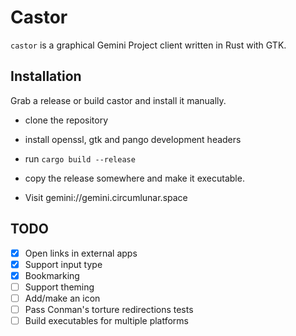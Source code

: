 # Castor

`castor` is a graphical Gemini Project client written in Rust with GTK.


## Installation

Grab a release or build castor and install it manually.

- clone the repository

- install openssl, gtk and pango development headers

- run `cargo build --release`

- copy the release somewhere and make it executable.

- Visit gemini://gemini.circumlunar.space


## TODO

- [x] Open links in external apps
- [x] Support input type
- [x] Bookmarking
- [ ] Support theming
- [ ] Add/make an icon
- [ ] Pass Conman's torture redirections tests
- [ ] Build executables for multiple platforms
